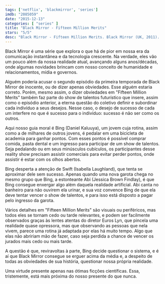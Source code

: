 ```yaml
---
tags: ['netflix', 'blackmirror', 'series']
imdb: "2085059"
date: "2015-12-13"
categories: [ "series" ]
title: "Black Mirror - Fifteen Million Merits"
stars: "5/5"
desc: "Black Mirror - Fifteen Million Merits. Black Mirror (UK, 2011). Dirigido por Carl Tibbetts. Escrito por Charlie Brooker. Com Bryony Neylan-Francis, Shawn Aldin-Burnett."
---
```

Black Mirror é uma série que explora o que há de pior em nossa era da comunicação instantânea e da tecnologia crescente. Na verdade, eles vão um pouco além da nossa realidade atual, avançando alguns anos/décadas, onde algumas novidades brincam com nosso conceito de humanidade e relacionamentos, mídia e governos.

Alguém poderia acusar o segundo episódio da primeira temporada de Black Mirror de inocente, ou de dizer apenas obviedades. Esse alguém estaria correto. Porém, mesmo assim, o dizer obviedades em "Fifteen Million Merits" também faz parte do show de talentos futurístico que insere, assim como o episódio anterior, a eterna questão do coletivo definir e subordinar cada indivíduo a seus desejos. Nesse caso, o desejo de sucesso de cada um interfere no que é sucesso para o indivíduo: sucesso é não ser como os outros.

Aqui nosso guia moral é Bing (Daniel Kaluuya), um jovem cuja rotina, assim como a de milhares de outros jovens, é pedalar em uma bicicleta de academia para ganhar pontos. Com esses pontos é possível comprar comida, pasta dental e um ingresso para participar de um show de talentos. Seja pedalando ou em seus minúsculos cubículos, os participantes desse reality show precisam assistir comerciais para evitar perder pontos, onde assistir é estar com os olhos abertos. 

Bing desperta a atenção de Swift (Isabella Laughland), que tenta se aproximar dele sem sucesso. Apenas quando uma nova garota chega no mesmo grupo que Bing, a estonteante Abi (Jessica Brown Findlay), é que Bing consegue enxergar algo além daquela realidade artificial. Abi canta no banheiro para não ouvirem ela urinar, e sua voz convence Bing de que ela deve tentar vencer o show de talentos, e para isso está disposto a pagar pelo ingresso da garota.

Vários detalhes em "Fifteen Million Merits" são visuais ou periféricos, mas todos eles se tornam cedo ou tarde relevantes, e podem ser facilmente observados graças às lentes atentas do diretor Euros Lyn, que pincela uma realidade quase opressora, mas que observando as pessoas que nela vivem, parece uma rotina já adaptada por elas há muito tempo. Algo que elas não abririam mão de fazer, caso seja perdida a chance de vencer os jurados mais cedo ou mais tarde.

A questão é que, reviravoltas à parte, Bing decide questionar o sistema, e é aí que Black Mirror consegue se erguer acima da média e, a despeito de todas as obviedades de sua história, questionar nossa própria realidade.

Uma virtude presente apenas nas ótimas ficções científicas. Essa, tristemente, está mais próxima do nosso presente do que nunca.
